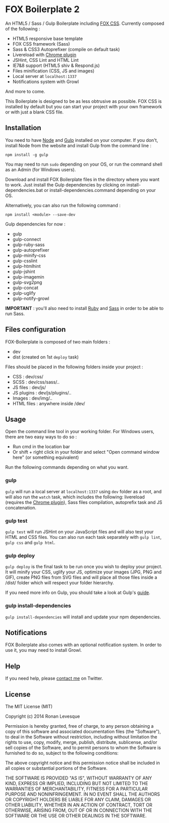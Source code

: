 # FOX Boilerplate 2

An HTML5 / Sass / Gulp Boilerplate including [FOX CSS](http://fox-css.com). Currently composed of the following :

* HTML5 responsive base template
* FOX CSS framework (Sass)
* Sass & CSS3 Autoprefixer (compile on default task)
* Livereload with [Chrome plugin](https://chrome.google.com/webstore/detail/livereload/jnihajbhpnppcggbcgedagnkighmdlei)
* JSHint, CSS Lint and HTML Lint
* IE7&8 support (HTML5 shiv & Respond.js)
* Files minification (CSS, JS and images)
* Local server at `localhost:1337`
* Notifications system with Growl

And more to come.

This Boilerplate is designed to be as less obtrusive as possible. FOX CSS is installed by default but you can start your project with your own framework or with just a blank CSS file.

## Installation

You need to have [Node](http://nodejs.org/) and [Gulp](http://gulpjs.com/) installed on your computer. If you don't, install Node from the website and install Gulp from the command line :

	npm install -g gulp

You may need to run `sudo` depending on your OS, or run the command shell as an Admin (for Windows users).

Download and install FOX Boilerplate files in the directory where you want to work. Just install the Gulp dependencies by clicking on install-dependencies.bat or install-dependencies.command depending on your OS.

Alternatively, you can also run the following command :

	npm install <module> --save-dev

Gulp dependencies for now :

* gulp
* gulp-connect
* gulp-ruby-sass
* gulp-autoprefixer
* gulp-minify-css
* gulp-csslint
* gulp-htmlhint
* gulp-jshint
* gulp-imagemin
* gulp-svg2png
* gulp-concat
* gulp-uglify
* gulp-notify-growl

**IMPORTANT** : you'll also need to install [Ruby](https://www.ruby-lang.org) and [Sass](http://sass-lang.com/) in order to be able to run Sass.

## Files configuration

FOX-Boilerplate is composed of two main folders :

* dev
* dist (created on 1st `deploy` task)

Files should be placed in the following folders inside your project :

* CSS : dev/css/
* SCSS : dev/css/sass/..
* JS files : dev/js/
* JS plugins : dev/js/plugins/..
* Images : dev/img/..
* HTML files : anywhere inside /dev/

## Usage

Open the command line tool in your working folder. For Windows users, there are two easy ways to do so :

* Run cmd in the location bar
* Or shift + right click in your folder and select "Open command window here" (or something equivalent)

Run the following commands depending on what you want.

### gulp

`gulp` will run a local server at `localhost:1337` using `dev` folder as a root, and will also run the `watch` task, which includes the following: livereload (requires the [Chrome plugin](https://chrome.google.com/webstore/detail/livereload/jnihajbhpnppcggbcgedagnkighmdlei)), Sass files compilation, autoprefix task and JS concatenation.

### gulp test

`gulp test` will run JSHint on your JavaScript files and will also test your HTML and CSS files. You can also run each task separately with `gulp lint`, `gulp css` and `gulp html`.


### gulp deploy

`gulp deploy` is the final task to be run once you wish to deploy your project. It will minify your CSS, uglify your JS, optimize your images (JPG, PNG and GIF), create  PNG files from SVG files and will place all those files inside a /dist/ folder which will respect your folder hierarchy.

If you need more info on Gulp, you should take a look at Gulp's [guide](https://github.com/gulpjs/gulp/blob/master/docs/README.md).

### gulp install-dependencies

`gulp install-dependencies` will install and update your npm dependencies.

## Notifications

FOX Boilerplate also comes with an optional notification system. In order to use it, you may need to install Growl.

## Help

If you need help, please [contact me](https://twitter.com/eskiiss) on Twitter.

## License

The MIT License (MIT)

Copyright (c) 2014 Ronan Levesque

Permission is hereby granted, free of charge, to any person obtaining a copy
of this software and associated documentation files (the "Software"), to deal
in the Software without restriction, including without limitation the rights
to use, copy, modify, merge, publish, distribute, sublicense, and/or sell
copies of the Software, and to permit persons to whom the Software is
furnished to do so, subject to the following conditions:

The above copyright notice and this permission notice shall be included in
all copies or substantial portions of the Software.

THE SOFTWARE IS PROVIDED "AS IS", WITHOUT WARRANTY OF ANY KIND, EXPRESS OR
IMPLIED, INCLUDING BUT NOT LIMITED TO THE WARRANTIES OF MERCHANTABILITY,
FITNESS FOR A PARTICULAR PURPOSE AND NONINFRINGEMENT. IN NO EVENT SHALL THE
AUTHORS OR COPYRIGHT HOLDERS BE LIABLE FOR ANY CLAIM, DAMAGES OR OTHER
LIABILITY, WHETHER IN AN ACTION OF CONTRACT, TORT OR OTHERWISE, ARISING FROM,
OUT OF OR IN CONNECTION WITH THE SOFTWARE OR THE USE OR OTHER DEALINGS IN
THE SOFTWARE.

